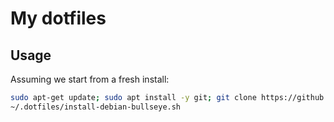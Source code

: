 # My dotfiles

## Usage

Assuming we start from a fresh install:
```bash
sudo apt-get update; sudo apt install -y git; git clone https://github.com/atallahade/dotfiles.git ~/.dotfiles
~/.dotfiles/install-debian-bullseye.sh
```
